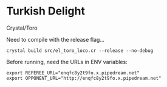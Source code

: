 # Turkish Delight

Crystal/Toro

Need to compile with the release flag...
```
crystal build src/el_toro_loco.cr --release --no-debug
```

Before running, need the URLs in ENV variables:
```
export REFEREE_URL="enqfc8y2t9fo.x.pipedream.net"
export OPPONENT_URL="http://enqfc8y2t9fo.x.pipedream.net"
```
